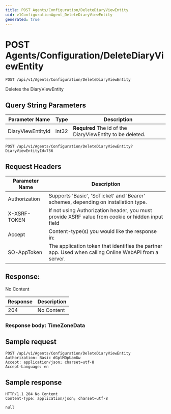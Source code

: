```yaml
---
title: POST Agents/Configuration/DeleteDiaryViewEntity
uid: v1ConfigurationAgent_DeleteDiaryViewEntity
generated: true
---
```


# POST Agents/Configuration/DeleteDiaryViewEntity

```http
POST /api/v1/Agents/Configuration/DeleteDiaryViewEntity
```

Deletes the DiaryViewEntity







## Query String Parameters

| Parameter Name | Type |  Description |
|----------------|------|--------------|
| DiaryViewEntityId | int32 | **Required** The id of the DiaryViewEntity to be deleted. |

```http
POST /api/v1/Agents/Configuration/DeleteDiaryViewEntity?DiaryViewEntityId=756
```


## Request Headers

| Parameter Name | Description |
|----------------|-------------|
| Authorization  | Supports 'Basic', 'SoTicket' and 'Bearer' schemes, depending on installation type. |
| X-XSRF-TOKEN   | If not using Authorization header, you must provide XSRF value from cookie or hidden input field |
| Accept         | Content-type(s) you would like the response in:  |
| SO-AppToken | The application token that identifies the partner app. Used when calling Online WebAPI from a server. |


## Response:

No Content

| Response | Description |
|----------------|-------------|
| 204 | No Content |

### Response body: TimeZoneData


## Sample request

```http!
POST /api/v1/Agents/Configuration/DeleteDiaryViewEntity
Authorization: Basic dGplMDpUamUw
Accept: application/json; charset=utf-8
Accept-Language: en
```

## Sample response

```http_
HTTP/1.1 204 No Content
Content-Type: application/json; charset=utf-8

null
```